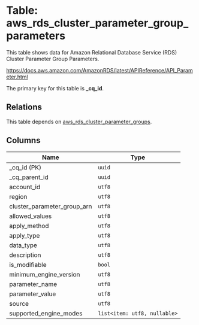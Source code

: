 # Table: aws_rds_cluster_parameter_group_parameters

This table shows data for Amazon Relational Database Service (RDS) Cluster Parameter Group Parameters.

https://docs.aws.amazon.com/AmazonRDS/latest/APIReference/API_Parameter.html

The primary key for this table is **_cq_id**.

## Relations

This table depends on [aws_rds_cluster_parameter_groups](aws_rds_cluster_parameter_groups).

## Columns

| Name          | Type          |
| ------------- | ------------- |
|_cq_id (PK)|`uuid`|
|_cq_parent_id|`uuid`|
|account_id|`utf8`|
|region|`utf8`|
|cluster_parameter_group_arn|`utf8`|
|allowed_values|`utf8`|
|apply_method|`utf8`|
|apply_type|`utf8`|
|data_type|`utf8`|
|description|`utf8`|
|is_modifiable|`bool`|
|minimum_engine_version|`utf8`|
|parameter_name|`utf8`|
|parameter_value|`utf8`|
|source|`utf8`|
|supported_engine_modes|`list<item: utf8, nullable>`|